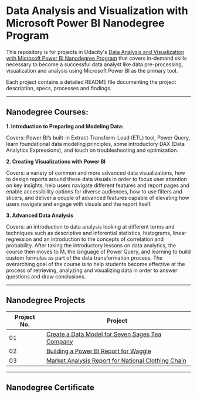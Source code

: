 # **Data Analysis and Visualization with Microsoft Power BI Nanodegree Program**

This repository is for projects in Udacity's [Data Analysis and Visualization with Microsoft Power BI Nanodegree Program](https://www.udacity.com/course/data-analysis-and-visualization-with-power-BI-nanodegree--nd331)
that covers in-demand skills necessary to become a successful data analyst like data pre-processing, visualization and analysis using Microsoft Power BI as the primary tool.

Each project contains a detailed README file documenting the project description, specs, processes and findings.
 
___
## Nanodegree Courses:

**1. Introduction to Preparing and Modeling Data:**

Covers: Power BI’s built-in Extract-Transform-Load (ETL) tool, Power Query, learn foundational data modeling principles, 
 some introductory DAX (Data Analytics Expressions), and touch on troubleshooting and optimization.

**2. Creating Visualizations with Power BI**

Covers: a variety of common and more advanced data visualizations, how to design reports around these data visuals in order to focus user attention on key insights, 
help users navigate different features and report pages and enable accessibility options for diverse audiences, how to use filters and slicers, and 
deliver a couple of advanced features capable of elevating how users navigate and engage with visuals and the report itself.


**3. Advanced Data Analysis**

Covers: an introduction to data analysis looking at different terms and techniques 
such as descriptive and inferential statistics, histograms, linear regression and an introduction to the concepts of correlation and probability. 
After taking the introductory lessons on data analytics, the course then moves to M, the language of Power Query, 
and learning to build custom formulas as part of the data transformation process. The overarching goal of the course is to help students 
become effective at the process of retrieving, analyzing and visualizing data in order to answer questions and draw conclusions.

___
## Nanodegree Projects

| Project No. | Project |
| ---		  | ----    |
| 01		  | [Create a Data Model for Seven Sages Tea Company](/01-Create-a-Data-Model-for-Seven-Sages-Brewing-Company/) 	|
| 02 		  | [Building a Power BI Report for Waggle](/02-Building-Power-BI-Report-for-Waggle/) 								|
| 03 		  | [Market Analysis Report for National Clothing Chain](/03-Market-Analysis-Report-for-National-Clothing-Chain/)	|
___

## Nanodegree Certificate
